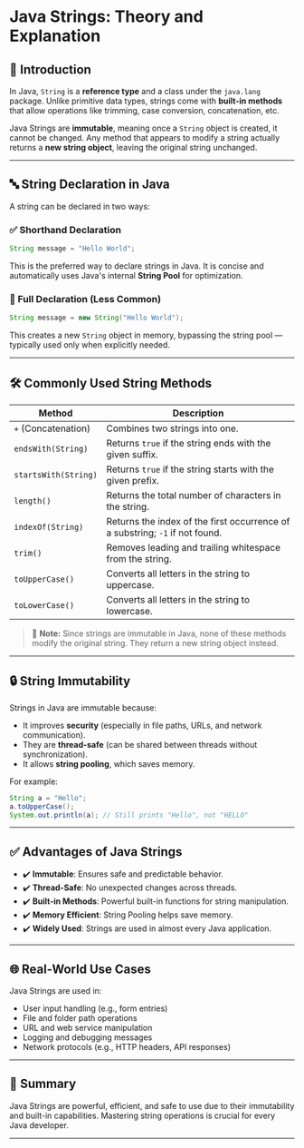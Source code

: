 
# Java Strings: Theory and Explanation

## 📌 Introduction

In Java, `String` is a **reference type** and a class under the `java.lang` package. Unlike primitive data types, strings come with **built-in methods** that allow operations like trimming, case conversion, concatenation, etc.

Java Strings are **immutable**, meaning once a `String` object is created, it cannot be changed. Any method that appears to modify a string actually returns a **new string object**, leaving the original string unchanged.

---

## 🔤 String Declaration in Java

A string can be declared in two ways:

### ✅ Shorthand Declaration

```java
String message = "Hello World";
```

This is the preferred way to declare strings in Java. It is concise and automatically uses Java's internal **String Pool** for optimization.

### 🔁 Full Declaration (Less Common)

```java
String message = new String("Hello World");
```

This creates a new `String` object in memory, bypassing the string pool — typically used only when explicitly needed.

---

## 🛠️ Commonly Used String Methods

| Method               | Description                                                                 |
|----------------------|-----------------------------------------------------------------------------|
| `+` (Concatenation)  | Combines two strings into one.                                              |
| `endsWith(String)`   | Returns `true` if the string ends with the given suffix.                    |
| `startsWith(String)` | Returns `true` if the string starts with the given prefix.                  |
| `length()`           | Returns the total number of characters in the string.                       |
| `indexOf(String)`    | Returns the index of the first occurrence of a substring; `-1` if not found.|
| `trim()`             | Removes leading and trailing whitespace from the string.                    |
| `toUpperCase()`      | Converts all letters in the string to uppercase.                            |
| `toLowerCase()`      | Converts all letters in the string to lowercase.                            |

> 🧠 **Note:** Since strings are immutable in Java, none of these methods modify the original string. They return a new string object instead.

---

## 🔒 String Immutability

Strings in Java are immutable because:

- It improves **security** (especially in file paths, URLs, and network communication).
- They are **thread-safe** (can be shared between threads without synchronization).
- It allows **string pooling**, which saves memory.

For example:

```java
String a = "Hello";
a.toUpperCase();
System.out.println(a); // Still prints "Hello", not "HELLO"
```

---

## ✅ Advantages of Java Strings

- ✔️ **Immutable**: Ensures safe and predictable behavior.
- ✔️ **Thread-Safe**: No unexpected changes across threads.
- ✔️ **Built-in Methods**: Powerful built-in functions for string manipulation.
- ✔️ **Memory Efficient**: String Pooling helps save memory.
- ✔️ **Widely Used**: Strings are used in almost every Java application.

---

## 🌐 Real-World Use Cases

Java Strings are used in:

- User input handling (e.g., form entries)
- File and folder path operations
- URL and web service manipulation
- Logging and debugging messages
- Network protocols (e.g., HTTP headers, API responses)

---

## 📘 Summary

Java Strings are powerful, efficient, and safe to use due to their immutability and built-in capabilities. Mastering string operations is crucial for every Java developer.

---

